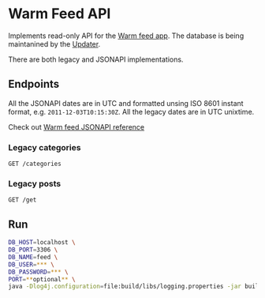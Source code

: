 # Warm Feed API
Implements read-only API for the [Warm feed app](https://radiokot.com.ua/p/feed/). 
The database is being maintanined by the [Updater](https://github.com/Radiokot/wfeed-updater/).

There are both legacy and JSONAPI implementations.

## Endpoints
All the JSONAPI dates are in UTC and formatted unsing ISO 8601 instant format, e.g. `2011-12-03T10:15:30Z`.
All the legacy dates are in UTC unixtime.

Check out [Warm feed JSONAPI reference](https://radiokot.github.io/wfeed-api/)

### Legacy categories
`GET /categories`

### Legacy posts
`GET /get`

## Run
```bash
DB_HOST=localhost \
DB_PORT=3306 \
DB_NAME=feed \
DB_USER=*** \
DB_PASSWORD=*** \
PORT=**optional** \
java -Dlog4j.configuration=file:build/libs/logging.properties -jar build/libs/api.jar
```
